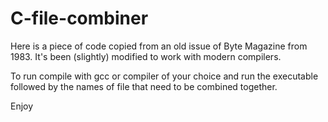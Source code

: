 # C-file-combiner


Here is a piece of code copied from an old issue of Byte Magazine from 1983. It's been (slightly) modified to work with modern compilers. 

To run compile with gcc or compiler of your choice and run the executable followed by the names of file that need to be combined together. 


Enjoy 

 
